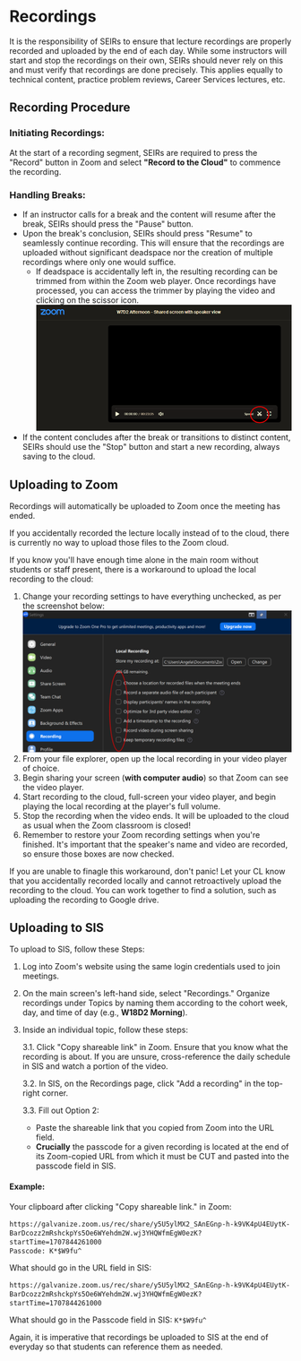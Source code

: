 # Recordings

It is the responsibility of SEIRs to ensure that lecture recordings are properly recorded and uploaded by the end of each day. While some instructors will start and stop the recordings on their own, SEIRs should never rely on this and must verify that recordings are done precisely. This applies equally to technical content, practice problem reviews, Career Services lectures, etc.

## Recording Procedure

### Initiating Recordings:
At the start of a recording segment, SEIRs are required to press the "Record" button in Zoom and select **"Record to the Cloud"** to commence the recording.

### Handling Breaks:
- If an instructor calls for a break and the content will resume after the break, SEIRs should press the "Pause" button.
- Upon the break's conclusion, SEIRs should press "Resume" to seamlessly continue recording. This will ensure that the recordings are uploaded without significant deadspace nor the creation of multiple recordings where only one would suffice.
  - If deadspace is accidentally left in, the resulting recording can be trimmed from within the Zoom web player. Once recordings have processed, you can access the trimmer by playing the video and clicking on the scissor icon.
  ![how to access video trimmer](screenshots/zoom-trim-recording.png)
- If the content concludes after the break or transitions to distinct content, SEIRs should use the "Stop" button and start a new recording, always saving to the cloud.

## Uploading to Zoom

Recordings will automatically be uploaded to Zoom once the meeting has ended.

If you accidentally recorded the lecture locally instead of to the cloud, there is currently no way to upload those files to the Zoom cloud.

If you know you'll have enough time alone in the main room without students or staff present, there is a workaround to upload the local recording to the cloud:

1. Change your recording settings to have everything unchecked, as per the screenshot below:
   ![zoom recording settings for uploading local to cloud](screenshots/zoom-upload-local-to-cloud-workaround-settings.png)
2. From your file explorer, open up the local recording in your video player of choice.
3. Begin sharing your screen (**with computer audio**) so that Zoom can see the video player.
4. Start recording to the cloud, full-screen your video player, and begin playing the local recording at the player's full volume.
5. Stop the recording when the video ends. It will be uploaded to the cloud as usual when the Zoom classroom is closed!
6. Remember to restore your Zoom recording settings when you're finished. It's important that the speaker's name and video are recorded, so ensure those boxes are now checked.

If you are unable to finagle this workaround, don't panic! Let your CL know that you accidentally recorded locally and cannot retroactively upload the recording to the cloud. You can work together to find a solution, such as uploading the recording to Google drive.

## Uploading to SIS

To upload to SIS, follow these Steps:

1. Log into Zoom's website using the same login credentials used to join meetings.
2. On the main screen's left-hand side, select "Recordings." Organize recordings under Topics by naming them according to the cohort week, day, and time of day (e.g., **W18D2 Morning**).
3. Inside an individual topic, follow these steps:

    3.1. Click "Copy shareable link" in Zoom. Ensure that you know what the recording is about. If you are unsure, cross-reference the daily schedule in SIS and watch a portion of the video.

    3.2. In SIS, on the Recordings page, click "Add a recording" in the top-right corner.

    3.3. Fill out Option 2:

    - Paste the shareable link that you copied from Zoom into the URL field.
    - **Crucially** the passcode for a given recording is located at the end of its Zoom-copied URL from which it must be CUT and pasted into the passcode field in SIS.

#### Example:

Your clipboard after clicking "Copy shareable link." in Zoom:
```
https://galvanize.zoom.us/rec/share/y5U5ylMX2_SAnEGnp-h-k9VK4pU4EUytK-BarDcozz2mRshckpYs5Oe6WYehdm2W.wj3YHQWfmEgW0ezK?startTime=1707844261000
Passcode: K*$W9fu^
```
What should go in the URL field in SIS:
```
https://galvanize.zoom.us/rec/share/y5U5ylMX2_SAnEGnp-h-k9VK4pU4EUytK-BarDcozz2mRshckpYs5Oe6WYehdm2W.wj3YHQWfmEgW0ezK?startTime=1707844261000
```

What should go in the Passcode field in SIS: `K*$W9fu^`

Again, it is imperative that recordings be uploaded to SIS at the end of everyday so that students can reference them as needed.
